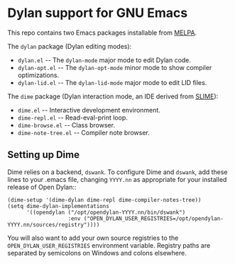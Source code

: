 # Dylan support for GNU Emacs

This repo contains two Emacs packages installable from
[MELPA](https://melpa.org/).

The `dylan` package (Dylan editing modes):

* `dylan.el` -- The `dylan-mode` major mode to edit Dylan code.
* `dylan-opt.el` -- The `dylan-opt-mode` minor mode to show compiler
  optimizations.
* `dylan-lid.el` -- The `dylan-lid-mode` major mode to edit LID files.

The `dime` package (Dylan interaction mode, an IDE derived from
[SLIME](https://common-lisp.net/project/slime/)):

* `dime.el` -- Interactive development environment.
* `dime-repl.el` -- Read-eval-print loop.
* `dime-browse.el` -- Class browser.
* `dime-note-tree.el` -- Compiler note browser.

## Setting up Dime

Dime relies on a backend, `dswank`. To configure Dime and `dswank`,
add these lines to your .emacs file, changing `YYYY.nn` as appropriate
for your installed release of Open Dylan::

    (dime-setup '(dime-dylan dime-repl dime-compiler-notes-tree))
    (setq dime-dylan-implementations
          '((opendylan ("/opt/opendylan-YYYY.nn/bin/dswank")
                       :env ("OPEN_DYLAN_USER_REGISTRIES=/opt/opendylan-YYYY.nn/sources/registry"))))

You will also want to add your own source registries to the
`OPEN_DYLAN_USER_REGISTRIES` environment variable. Registry paths are
separated by semicolons on Windows and colons elsewhere.
